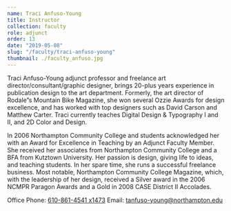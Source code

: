 ```yaml
---
name: Traci Anfuso-Young
title: Instructor
collection: faculty
role: adjunct
order: 13
date: "2019-05-08"
slug: "/faculty/traci-anfuso-young"
thumbnail: ./faculty_anfuso.jpg
---
```


Traci Anfuso-Young adjunct professor and freelance art director/consultant/graphic designer, brings 20-plus years experience in publication design to the art department. Formerly, the art director of Rodale”s Mountain Bike Magazine, she won several Ozzie Awards for design excellence, and has worked with top designers such as David Carson and Matthew Carter. Traci currently teaches Digital Design & Typography I and II, and 2D Color and Design.

In 2006 Northampton Community College and students acknowledged her with an Award for Excellence in Teaching by an Adjunct Faculty Member. She received her associates from Northampton Community College and a BFA from Kutztown University. Her passion is design, giving life to ideas, and teaching students. In her spare time, she runs a successful freelance business. Most notable, Northampton Community College Magazine, which, with the leadership of her design, received a Silver award in the 2006 NCMPR Paragon Awards and a Gold in 2008 CASE District II Accolades.

Office Phone: <a href="tel:610-861-4541">610-861-4541 x1473</a>
Email: <a href="mailto:tanfuso-young@northampton.edu">tanfuso-young@northampton.edu</a>
